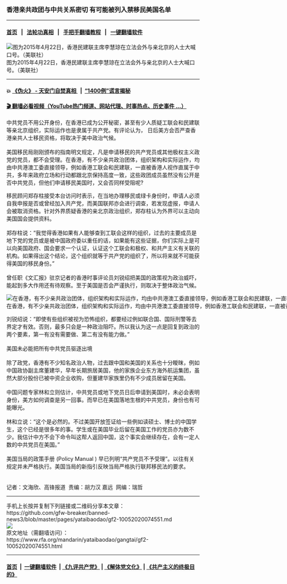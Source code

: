 ### 香港亲共政团与中共关系密切 有可能被列入禁移民美国名单
------------------------

#### [首页](https://github.com/gfw-breaker/banned-news3/blob/master/README.md) &nbsp;&nbsp;|&nbsp;&nbsp; [法轮功真相](https://github.com/begood0513/basic/blob/master/README.md)  &nbsp;&nbsp;|&nbsp;&nbsp; [手把手翻墙教程](https://github.com/gfw-breaker/guides/wiki)  &nbsp;&nbsp;|&nbsp;&nbsp; [一键翻墙软件](https://github.com/gfw-breaker/nogfw/blob/master/README.md)  



<div id="headerimg">
 <img alt="图为2015年4月22日，香港民建联主席李慧琼在立法会外与亲北京的人士大喊口号。（美联社）" src="https://www.rfa.org/mandarin/yataibaodao/gangtai/gf2-10052020074551.html/AP_853273179608.jpg/@@images/ae90e454-2a24-409d-9bfd-315d30639d1e.jpeg" title="图为2015年4月22日，香港民建联主席李慧琼在立法会外与亲北京的人士大喊口号。（美联社）"/>
 <div id="headerimgcontents">
  <div id="headerimgcaption">
   <span>
    图为2015年4月22日，香港民建联主席李慧琼在立法会外与亲北京的人士大喊口号。（美联社）
   </span>
   <!-- zoomattribute -->
  </div>
  <!-- headerimgcaption -->
 </div>
 <!-- headerimagecontents -->
</div>

<hr/>


#### 💥 [《伪火》 - 天安门自焚真相 ](http://158.247.195.190:10000/videos/blog/weihuo.html)&nbsp; |&nbsp; [“1400例”谎言揭秘  ](http://158.247.195.190:10000/videos/blog/jiexi1400.html)

#### [ 🎬  翻墙必看视频（YouTube热门频道、网站代理、时事热点、历史事件 ...）](https://github.com/gfw-breaker/links/blob/master/banned.md)

<div id="storytext">
 <div>
  <div class="slot_header">
  </div>
 </div>
 <p>
 </p>
 <p>
  中共党员不用公开身份，在香港已成为公开秘密，甚至有少人质疑工联会和民建联等亲北京组织，实际运作也是隶属于共产党。有评论认为， 日后美方会否严查香港亲共人士移民资格，将取决于美中政治气候。
  <br/>
  <br/>
  美国移民局刚刚颁布的指南明文规定，凡是申请移民的共产党员或其他极权主义政党的党员，都不会受理。在香港，有不少亲共政治团体，组织架构和实际运作，均由中共港澳工委直接领导，例如香港工联会和民建联，一直被香港人视作直属于中共，多年来政府立场和行动都跟北京保持高度一致，这些政团成员虽然没有公开是否中共党员，但他们申请移民美国时，又会否同样受阻呢?
 </p>
 <p>
 </p>
 <p>
 </p>
 <p>
  移民顾问郑存柱接受本台访问时表示，在当地办理移民或绿卡身份时，申请人必须自我申报是否或曾经加入共产党，而美国联邦亦会进行调查，若发现虚报，申请人会被取消资格。针对外界质疑香港的亲北京政治组织，郑存柱认为外界可以主动向美国国会提供资料。
  <br/>
  <br/>
  郑存柱说：“我觉得香港如果有人能够查到工联会这样的组织，过去的主要成员是地下党的党员或是被中国政府委以重任的话，如果能有这些证据，你们实际上是可以向美国政府、国会要求一个认证，认证这个工联会和极权、和共产主义有关联的机构。如果得出这个结论，这个组织就等于共产党的组织了，所以将来就不可能获得美国的移民身份。”
  <br/>
  <br/>
  曾任职《文汇报》驻京记者的香港时事评论员刘锐绍把美国的政策视为政治威吓，能起到多大作用还有待观察。至于美国是否会严谨执行，则取决于整体政治气候。
 </p>
 <p>
 </p>
 <p>
  <div class="image-inline captioned" style="width:1500px;">
   <div style="width:1500px;">
    <img alt="在香港，有不少亲共政治团体，组织架构和实际运作，均由中共港澳工委直接领导，例如香港工联会和民建联，一直被香港人视作直属于中共。图为2019年11月25日，亲北京的香港建联举办记者会，承认区选大败。（美联社）" src="https://www.rfa.org/mandarin/yataibaodao/gangtai/gf2-10052020074551.html/AP_19329152523729.jpg" title="在香港，有不少亲共政治团体，组织架构和实际运作，均由中共港澳工委直接领导，例如香港工联会和民建联，一直被香港人视作直属于中共。图为2019年11月25日，亲北京的香港建联举办记者会，承认区选大败。（美联社）"/>
   </div>
   <div class="image-caption">
    <span style="width:1500px;">
     在香港，有不少亲共政治团体，组织架构和实际运作，均由中共港澳工委直接领导，例如香港工联会和民建联，一直被香港人视作直属于中共。图为2019年11月25日，亲北京的香港建联举办记者会，承认区选大败。（美联社）
    </span>
    <span class="copyright">
    </span>
   </div>
  </div>
 </p>
 <p>
  刘锐绍说：“即使有些组织被视为恐怖组织，都要经过例如联合国、国际刑警等去界定才有效。否则，最多只会是一种政治阻吓。所以我认为这一点是回复到政治的两个要素，第一有没有需要做、第二有没有能力做。”
  <br/>
  <br/>
  美国未必能把所有中共党员驱逐出境
  <br/>
  <br/>
  除了政党，香港有不少知名政治人物，过去跟中国和美国的关系也十分瞹昩，例如中国政协副主席董建华，早年长期旅居美国，他的家族企业东方海外航运集团，虽然大部分股份已被中资企业收购，但董建华家族里仍有不少成员居留在美国。
  <br/>
  <br/>
  中国问题专家林和立则估计，中共党员或地下党员日后申请到美国时，未必会表明身份，美方如何调查是另一回事。而早已在美国落地生根的中共党员，身份也有可能曝光。
  <br/>
  <br/>
  林和立说：“这个是必然的。不过美国开放签证给一些例如读硕士、博士的中国学生，这个已经是很多年的事。学生或在美国毕业后留在美国工作的党员亦为数不少。我估计中方不会下命令叫这帮人返回中国，这个事实会继续存在，会有一定人数的中共党员在美国。”
  <br/>
  <br/>
  美国当局的政策手册 (Policy Manual ) 早已列明“共产党员不予受理”。以往有关规定并未严格执行。美国当局的新指引反映当局严格执行联邦移民法的要求。
  <br/>
  <br/>
  <br/>
  记者：文海欣、高锋报道  责编：胡力汉 嘉远  网编：瑞哲
 </p>
</div>

<hr/>
手机上长按并复制下列链接或二维码分享本文章：<br/>
https://github.com/gfw-breaker/banned-news3/blob/master/pages/yataibaodao/gf2-10052020074551.md <br/>
<a href='https://github.com/gfw-breaker/banned-news3/blob/master/pages/yataibaodao/gf2-10052020074551.md'><img src='https://github.com/gfw-breaker/banned-news3/blob/master/pages/yataibaodao/gf2-10052020074551.md.png'/></a> <br/>
原文地址（需翻墙访问）：https://www.rfa.org/mandarin/yataibaodao/gangtai/gf2-10052020074551.html


------------------------
#### [首页](https://github.com/gfw-breaker/banned-news3/blob/master/README.md) &nbsp;|&nbsp; [一键翻墙软件](https://github.com/gfw-breaker/nogfw/blob/master/README.md) &nbsp;| [《九评共产党》](https://github.com/gfw-breaker/9ping.md/blob/master/README.md#九评之一评共产党是什么) | [《解体党文化》](https://github.com/gfw-breaker/jtdwh.md/blob/master/README.md) | [《共产主义的终极目的》](https://github.com/gfw-breaker/gczydzjmd.md/blob/master/README.md)


<img src='http://gfw-breaker.win/banned-news3/pages/yataibaodao/gf2-10052020074551.md' width='0px' height='0px'/>